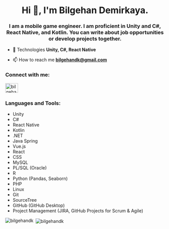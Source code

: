 <h1 align="center">Hi 👋, I'm Bilgehan Demirkaya. </h1>
<h3 align="center">I am a mobile game engineer. I am proficient in Unity and C#, React Native, and Kotlin. You can write about job opportunities or develop projects together.</h3>

- 💬 Technologies **Unity, C#, React Native**

- 📫 How to reach me **bilgehandk@gmail.com**

<h3 align="left">Connect with me:</h3>
<p align="left">
<a href="https://linkedin.com/in/bilgehan-demirkaya" target="blank"><img align="center" src="https://raw.githubusercontent.com/rahuldkjain/github-profile-readme-generator/master/src/images/icons/Social/linked-in-alt.svg" alt="bilgehan-demirkaya" height="30" width="40" /></a>
</p>

<h3>Languages and Tools:</h3>
<ul>
    <li>Unity</li>
    <li>C#</li>
    <li>React Native</li>
    <li>Kotlin</li>
    <li>.NET</li>
    <li>Java Spring</li>
    <li>Vue.js</li>
    <li>React</li>
    <li>CSS</li>
    <li>MySQL</li>
    <li>PL/SQL (Oracle)</li>
    <li>R</li>
    <li>Python (Pandas, Seaborn)</li>
    <li>PHP</li>
    <li>Linux</li>
    <li>Git</li>
    <li>SourceTree</li>
    <li>GitHub (GitHub Desktop)</li>
    <li>Project Management (JIRA, GitHub Projects for Scrum & Agile)</li>
</ul>

<p><img align="left" src="https://github-readme-stats.vercel.app/api/top-langs?username=bilgehandk&show_icons=true&locale=en&layout=compact" alt="bilgehandk" /></p>

<p>&nbsp;<img align="center" src="https://github-readme-stats.vercel.app/api?username=bilgehandk&show_icons=true&locale=en" alt="bilgehandk" /></p>
